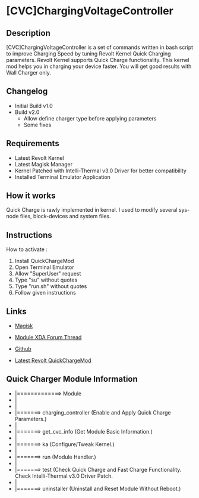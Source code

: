 # **[CVC]ChargingVoltageController**
## Description
[CVC]ChargingVoltageController is a set of commands written in bash script to improve Charging Speed by tuning Revolt Kernel Quick Charging parameters. Revolt Kernel supports Quick Charge functionality. This kernel mod helps you in charging your device faster. You will get good results with Wall Charger only.
## Changelog
* Initial Build v1.0
* Build v2.0
  - Allow define charger type before applying parameters
  - Some fixes
## Requirements
- Latest Revolt Kernel
- Latest Magisk Manager
- Kernel Patched with Intelli-Thermal v3.0 Driver for better compatibility
- Installed Terminal Emulator Application
## How it works
Quick Charge is rawly implemented in kernel. I used to modify several sys-node files, block-devices and system files.
## Instructions
How to activate :
1. Install QuickChargeMod
2. Open Terminal Emulator
3. Allow "SuperUser" request
4. Type "su" without quotes
5. Type "run.sh" without quotes
6. Follow given instructions
## Links
* [Magisk](https://forum.xda-developers.com/apps/magisk/beta-magisk-v13-0-0980cb6-t3618589)

* [Module XDA Forum Thread](https://forum.xda-developers.com/redmi-note-4/xiaomi-redmi-note-4-snapdragon-roms-kernels-recoveries--other-development/mod-chargingvoltagecontroller-revolt-t3792427 "Module official XDA thread")

* [Github](https://github.com/TheHitMan7/QuickCharge)

* [Latest Revolt QuickChargeMod](http://www.mediafire.com/file/q2acngacf5xpo2g/QCM_R_CVC_Magisk-Module.zip/file)

## Quick Charger Module Information
* |=============> Module
* |
* |
* |=======> charging_controller (Enable and Apply Quick Charge Parameters.)
* |
* |=======> get_cvc_info (Get Module Basic Information.)
* |
* |=======> ka (Configure/Tweak Kernel.)
* |
* |=======> run (Module Handler.)
* |
* |=======> test (Check Quick Charge and Fast Charge Functionality. Check Intelli-Thermal v3.0 Driver Patch.
* |
* |=======> uninstaller (Uninstall and Reset Module Without Reboot.)
